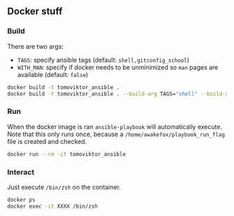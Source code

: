 ## Docker stuff
### Build
There are two args: 
- `TAGS`: specify ansible tags (default: `shell,gitconfig_school`)
- `WITH_MAN`: specify if docker needs to be unminimized so `man` pages are available (default: `false`)

```bash
docker build -t tomoviktor_ansible .
docker build -t tomoviktor_ansible . --build-arg TAGS="shell" --build-arg WITH_MAN=true
```

### Run
When the docker image is ran `ansible-playbook` will automatically execute. Note that this only runs once, because a `/home/awakefox/playbook_run_flag` file is created and checked.

```bash
docker run --rm -it tomoviktor_ansible
```

### Interact
Just execute `/bin/zsh` on the container.

```bash
docker ps
docker exec -it XXXX /bin/zsh
```
